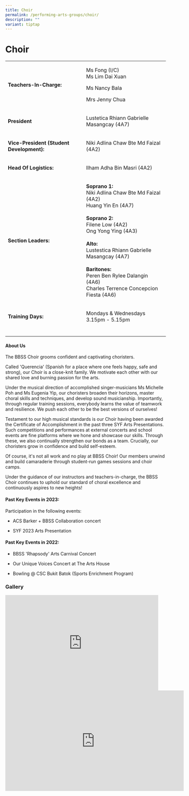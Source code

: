 ```yaml
---
title: Choir
permalink: /performing-arts-groups/choir/
description: ""
variant: tiptap
---
```

<h1>Choir</h1>
<table style="minWidth: 50px">
<colgroup>
<col>
<col>
</colgroup>
<tbody>
<tr>
<td rowspan="1" colspan="1">
<p><strong>Teachers-In-Charge:</strong>
</p>
</td>
<td rowspan="1" colspan="1">
<p>Ms Fong (I/C)
<br>Ms Lim Dai Xuan</p>
<p>Ms Nancy Bala</p>
<p>Mrs Jenny Chua</p>
</td>
</tr>
<tr>
<td rowspan="1" colspan="1">
<p><strong>President</strong>
</p>
</td>
<td rowspan="1" colspan="1">
<p>Lustetica Rhiann Gabrielle Masangcay (4A7)</p>
</td>
</tr>
<tr>
<td rowspan="1" colspan="1">
<p><strong>Vice-President (Student Development):</strong>
</p>
</td>
<td rowspan="1" colspan="1">
<p>Niki Adlina Chaw Bte Md Faizal (4A2)</p>
</td>
</tr>
<tr>
<td rowspan="1" colspan="1">
<p><strong>Head Of Logistics:</strong>
</p>
</td>
<td rowspan="1" colspan="1">
<p>Ilham Adha Bin Masri (4A2)</p>
</td>
</tr>
<tr>
<td rowspan="1" colspan="1">
<p><strong>Section Leaders:</strong>
</p>
</td>
<td rowspan="1" colspan="1">
<p><strong>Soprano 1:</strong> 
<br>Niki Adlina Chaw Bte Md Faizal (4A2)
<br>Huang Yin En (4A7)
<br>
<br><strong>Soprano 2:</strong> 
<br>Filene Low (4A2)
<br>Ong Yong Ying (4A3)
<br>
<br><strong>Alto:</strong> 
<br>Lustestica Rhiann Gabrielle Masangcay (4A7)
<br>
<br><strong>Baritones:</strong> 
<br>Peren Ben Rylee Dalangin (4A6)
<br>Charles Terrence Concepcion Fiesta (4A6)</p>
</td>
</tr>
<tr>
<td rowspan="1" colspan="1">
<p><strong>Training Days:</strong> 
<br>
</p>
</td>
<td rowspan="1" colspan="1">
<p>Mondays &amp; Wednesdays
<br>3.15pm - 5.15pm</p>
</td>
</tr>
<tr>
<td rowspan="1" colspan="1">
<p></p>
</td>
<td rowspan="1" colspan="1">
<p></p>
</td>
</tr>
</tbody>
</table>
<h4>About Us</h4>
<p>The BBSS Choir grooms confident and captivating choristers.</p>
<p>Called 'Querencia' (Spanish for a place where one feels happy, safe and
strong), our Choir is a close-knit family. We motivate each other with
our shared love and burning passion for the arts.</p>
<p></p>
<p>Under the musical direction of accomplished singer-musicians Ms Michelle
Poh and Ms Eugenia Yip, our choristers broaden their horizons, master choral
skills and techniques, and develop sound musicianship. Importantly, through
regular training sessions, everybody learns the value of teamwork and resilience.
We push each other to be the best versions of ourselves!</p>
<p>Testament to our high musical standards is our Choir having been awarded
the Certificate of Accomplishment in the past three SYF Arts Presentations.
Such competitions and performances at external concerts and school events
are fine platforms where we hone and showcase our skills. Through these,
we also continually strengthen our bonds as a team. Crucially, our choristers
grow in confidence and build self-esteem.</p>
<p>Of course, it's not all work and no play at BBSS Choir! Our members unwind
and build camaraderie through student-run games sessions and choir camps.</p>
<p>Under the guidance of our instructors and teachers-in-charge, the BBSS
Choir continues to uphold our standard of choral excellence and continuously
aspires to new heights!</p>
<h4>Past Key Events in 2023:</h4>
<p>Participation in the following events:</p>
<ul data-tight="true" class="tight">
<li>
<p>ACS Barker + BBSS Collaboration concert</p>
</li>
<li>
<p>SYF 2023 Arts Presentation</p>
</li>
</ul>
<h4>Past Key Events in 2022:</h4>
<ul data-tight="true" class="tight">
<li>
<p>BBSS 'Rhapsody' Arts Carnival Concert</p>
</li>
<li>
<p>Our Unique Voices Concert at The Arts House</p>
</li>
<li>
<p>Bowling @ CSC Bukit Batok (Sports Enrichment Program)</p>
</li>
</ul>
<h3>Gallery</h3>
<div class="iframe-wrapper">
<iframe height="299" width="480" allowfullscreen="true" frameborder="0" src="https://docs.google.com/presentation/d/e/2PACX-1vShIpkTeqbE32GEU5OMPxFpWoRwsd1UqDXU3CGjfVSu3yZgn9R6EVKZA9MJq2vwKUJGekTKsSY4VCG4/embed?start=true&amp;loop=true&amp;delayms=3000"></iframe>
</div>
<div class="iframe-wrapper">
<iframe height="315" width="560" allowfullscreen="true" frameborder="0" src="https://www.youtube.com/embed/vto2TNEYA_Y?si=7T8-hgGAiXakyZsB"></iframe>
</div>
<p></p>